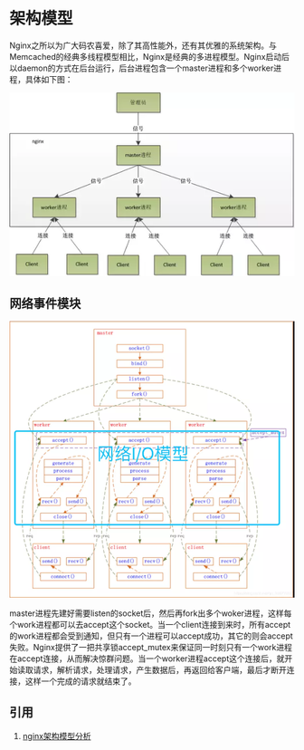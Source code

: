 # 架构模型

Nginx之所以为广大码农喜爱，除了其高性能外，还有其优雅的系统架构。与Memcached的经典多线程模型相比，Nginx是经典的多进程模型。Nginx启动后以daemon的方式在后台运行，后台进程包含一个master进程和多个worker进程，具体如下图：

![](images/架构模型/a.jpg)

## 网络事件模块

![](images/架构模型/网络事件模块.jpg)

master进程先建好需要listen的socket后，然后再fork出多个woker进程，这样每个work进程都可以去accept这个socket。当一个client连接到来时，所有accept的work进程都会受到通知，但只有一个进程可以accept成功，其它的则会accept失败。Nginx提供了一把共享锁accept_mutex来保证同一时刻只有一个work进程在accept连接，从而解决惊群问题。当一个worker进程accept这个连接后，就开始读取请求，解析请求，处理请求，产生数据后，再返回给客户端，最后才断开连接，这样一个完成的请求就结束了。

## 引用

1. [nginx架构模型分析](https://juejin.im/post/5cdea826e51d4510b934dcb5)